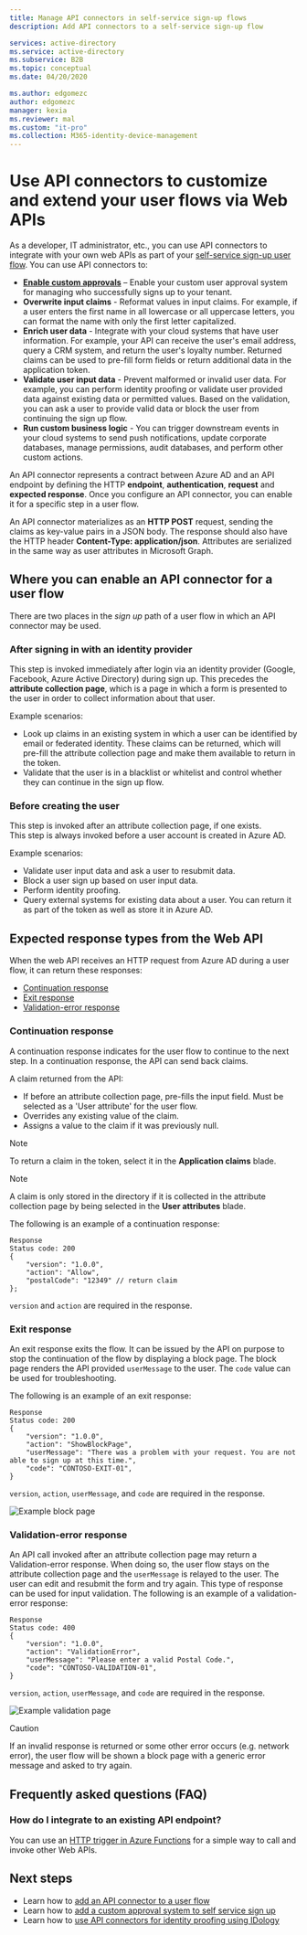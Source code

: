 ```yaml
---
title: Manage API connectors in self-service sign-up flows
description: Add API connectors to a self-service sign-up flow

services: active-directory
ms.service: active-directory
ms.subservice: B2B
ms.topic: conceptual
ms.date: 04/20/2020

ms.author: edgomezc
author: edgomezc
manager: kexia
ms.reviewer: mal
ms.custom: "it-pro"                 
ms.collection: M365-identity-device-management
---
```


# Use API connectors to customize and extend your user flows via Web APIs

As a developer, IT administrator, etc., you can use API connectors to integrate with your own web APIs as part of your [self-service sign-up user flow](self-service-sign-up-overview.md). You can use API connectors to:

- [**Enable custom approvals**](self-service-sign-up-add-approvals.md) – Enable your custom user approval system for managing who successfully signs up to your tenant.
- **Overwrite input claims** - Reformat values in input claims. For example, if a user enters the first name in all lowercase or all uppercase letters, you can format the name with only the first letter capitalized. 
- **Enrich user data** - Integrate with your cloud systems that have user information. For example, your API can receive the user's email address, query a CRM system, and return the user's loyalty number. Returned claims can be used to pre-fill form fields or return additional data in the application token. 
- **Validate user input data** - Prevent malformed or invalid user data. For example, you can perform identity proofing or validate user provided data against existing data or permitted values. Based on the validation, you can ask a user to provide valid data or block the user from continuing the sign up flow.
- **Run custom business logic** - You can trigger downstream events in your cloud systems to send push notifications, update corporate databases, manage permissions, audit databases, and perform other custom actions.

An API connector represents a contract between Azure AD and an API endpoint by defining the HTTP **endpoint**, **authentication**, **request** and **expected response**. Once you configure an API connector, you can enable it for a specific step in a user flow. 

An API connector materializes as an **HTTP POST** request, sending the claims as key-value pairs in a JSON body. The response should also have the HTTP header **Content-Type: application/json**. Attributes are serialized in the same way as user attributes in Microsoft Graph. <!--# TODO: Add link to MS Graph or create separate reference.-->

## Where you can enable an API connector for a user flow
There are two places in the *sign up* path of a user flow in which an API connector may be used.

### After signing in with an identity provider
This step is invoked immediately after login via an identity provider (Google, Facebook, Azure Active Directory) during sign up.
This precedes the **attribute collection page**, which is a page in which a form is presented to the user in order to collect information about that user. 

Example scenarios: 
- Look up claims in an existing system in which a user can be identified by email or federated identity. These claims can be returned, which will pre-fill the attribute collection page and make them available to return in the token.
- Validate that the user is in a blacklist or whitelist and control whether they can continue in the sign up flow.

### Before creating the user
This step is invoked after an attribute collection page, if one exists.  
This step is always invoked before a user account is created in Azure AD. 

Example scenarios:
- Validate user input data and ask a user to resubmit data.
- Block a user sign up based on user input data.
- Perform identity proofing.
- Query external systems for existing data about a user. You can return it as part of the token as well as store it in Azure AD. 


## Expected response types from the Web API

When the web API receives an HTTP request from Azure AD during a user flow, it can return these responses:

- [Continuation response](#continuation-response)
- [Exit response](#exit-response)
- [Validation-error response](#validation-error-response)

### Continuation response

A continuation response indicates for the user flow to continue to the next step. In a continuation response, the API can send back claims. 

A claim returned from the API:
- If before an attribute collection page, pre-fills the input field. Must be selected as a 'User attribute' for the user flow.
- Overrides any existing value of the claim.
- Assigns a value to the claim if it was previously null. 

> [!NOTE]
> To return a claim in the token, select it in the **Application claims** blade.

> [!NOTE]
> A claim is only stored in the directory if it is collected in the attribute collection page by being selected in the **User attributes** blade.

The following is an example of a continuation response:

```http
Response 
Status code: 200 
{ 
    "version": "1.0.0", 
    "action": "Allow",  
    "postalCode": "12349" // return claim 
};  
```
`version` and `action` are required in the response.


### Exit response

An exit response exits the flow. It can be issued by the API on purpose to stop the continuation of the flow by displaying a block page. The block page renders the API provided `userMessage` to the user. The `code` value can be used for troubleshooting. 

The following is an example of an exit response:

```http
Response 
Status code: 200 
{ 
    "version": "1.0.0", 
    "action": "ShowBlockPage", 
    "userMessage": "There was a problem with your request. You are not able to sign up at this time.", 
    "code": "CONTOSO-EXIT-01", 
} 
```
`version`, `action`, `userMessage`, and `code` are required in the response.

![Example  block page](./media/api-connectors/<insert-image>)

### Validation-error response

An API call invoked after an attribute collection page may return a Validation-error response.  When doing so, the user flow stays on the attribute collection page and the `userMessage` is relayed to the user. The user can edit and resubmit the form and try again. This type of response can be used for input validation. 
The following is an example of a validation-error response:

```http
Response 
Status code: 400 
{ 
    "version": "1.0.0", 
    "action": "ValidationError",  
    "userMessage": "Please enter a valid Postal Code.", 
    "code": "CONTOSO-VALIDATION-01", 
} 
```
`version`, `action`, `userMessage`, and `code` are required in the response.

![Example validation page](./media/api-connectors/<insert-image>)

> [!CAUTION]
> If an invalid response is returned or some other error occurs (e.g. network error), the user flow will be shown a block page with a generic error message and asked to try again.


## Frequently asked questions (FAQ)

### How do I integrate to an existing API endpoint?
You can use an [HTTP trigger in Azure Functions](https://docs.microsoft.com/en-us/azure/azure-functions/functions-bindings-http-webhook-trigger?tabs=csharp) for a simple way to call and invoke other Web APIs.

## Next steps
- Learn how to [add an API connector to a user flow](self-service-sign-up-add-api-connector.md)
- Learn how to [add a custom approval system to self service sign up](self-service-sign-up-add-approvals.md)
- Learn how to [use API connectors for identity proofing using IDology](sample-identity-proofing-idology.md) <!--#TODO: Make doc, link.-->